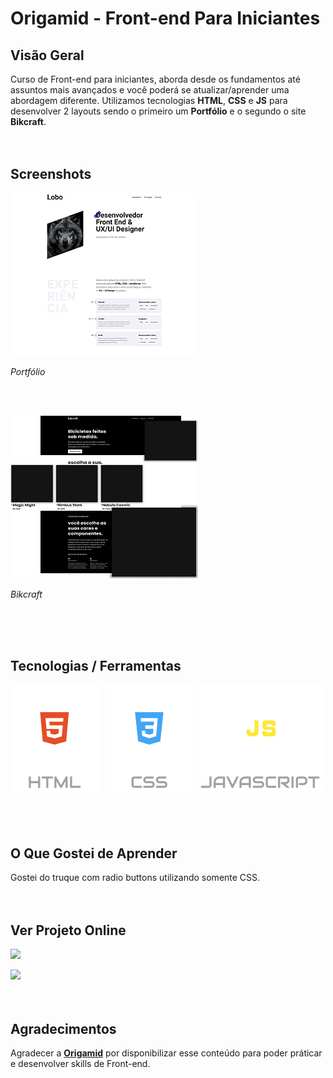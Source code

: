 # <b>Origamid - Front-end Para Iniciantes</b>

## <b>Visão Geral</b>
Curso de Front-end para iniciantes, aborda desde os fundamentos até assuntos mais avançados e você poderá se atualizar/aprender uma abordagem diferente. Utilizamos tecnologias <b>HTML</b>, <b>CSS</b> e <b>JS</b> para desenvolver 2 layouts sendo o primeiro um <b>Portfólio</b> e o segundo o site <b>Bikcraft</b>.
<br><br><br>


## <b>Screenshots</b>
![Screenshots](./img/screenshot-01.png)
<p>

_Portfólio_</p>
<br><br>

![Screenshots](./img/screenshot-02.png)
<p>

_Bikcraft_</p>
<br><br><br>


## <b>Tecnologias / Ferramentas</b>
![HTML](https://raw.githubusercontent.com/DiogoRealles/diogorealles/develop/img/html.svg) &nbsp;
![CSS](https://raw.githubusercontent.com/DiogoRealles/diogorealles/develop/img/css.svg) &nbsp;
![JS](https://raw.githubusercontent.com/DiogoRealles/diogorealles/develop/img/js.svg) &nbsp;
<br><br><br>


## <b>O Que Gostei de Aprender</b>
Gostei do truque com radio buttons utilizando somente CSS.
<br><br><br>


## <b>Ver Projeto Online</b>
<a href="https://www.origamid.com/projetos/portfolio/" target="_blank"><img src="https://img.shields.io/badge/Site-Portfólio-black?style=for-the-badge&logo=HTML5&logoColor=white"></a> &nbsp;

<a href="https://www.origamid.com/projetos/bikcraft/" target="_blank"><img src="https://img.shields.io/badge/Site-Bikcraft-black?style=for-the-badge&logo=HTML5&logoColor=white"></a> &nbsp;
<br><br><br>


## <b>Agradecimentos</b>
Agradecer a <b>[Origamid](https://www.origamid.com)</b> por disponibilizar esse conteúdo para poder práticar e desenvolver skills de Front-end.
<br><br><br>

